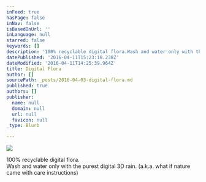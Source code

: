 ```yaml
---
inFeed: true
hasPage: false
inNav: false
isBasedOnUrl: ''
inLanguage: null
starred: false
keywords: []
description: '100% recyclable digital flora.Wash and water only with the purest digital 3D rain. (a.k.a. what if nature came with care instructions)'
datePublished: '2016-04-11T15:23:18.238Z'
dateModified: '2016-04-11T14:25:39.964Z'
title: Digital Flora
author: []
sourcePath: _posts/2016-04-03-digital-flora.md
published: true
authors: []
publisher:
  name: null
  domain: null
  url: null
  favicon: null
_type: Blurb

---
```

![](https://the-grid-user-content.s3-us-west-2.amazonaws.com/e998a191-515a-4132-bdb9-dba09167410c.png)

100% recyclable digital flora.  
Wash and water only with the purest digital 3D rain. (a.k.a. what if nature came with care instructions)